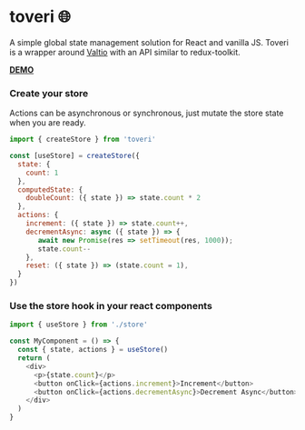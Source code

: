 # toveri 🌐
A simple global state management solution for React and vanilla JS. Toveri is a wrapper around [Valtio](https://github.com/pmndrs/valtio) with an API similar to redux-toolkit.

[**DEMO**](https://codesandbox.io/s/new)


### Create your store

Actions can be asynchronous or synchronous, just mutate the store state when you are ready. 

```javascript
import { createStore } from 'toveri'

const [useStore] = createStore({
  state: {
    count: 1
  },
  computedState: {
    doubleCount: ({ state }) => state.count * 2
  },
  actions: {
    increment: ({ state }) => state.count++,
    decrementAsync: async ({ state }) => {
       await new Promise(res => setTimeout(res, 1000));
       state.count--
    },
    reset: ({ state }) => (state.count = 1),
  }
})
```

### Use the store hook in your react components

```javascript
import { useStore } from './store'

const MyComponent = () => {
  const { state, actions } = useStore()
  return (
    <div>
      <p>{state.count}</p>
      <button onClick={actions.increment}>Increment</button>
      <button onClick={actions.decrementAsync}>Decrement Async</button>
    </div>
  )
}
```
